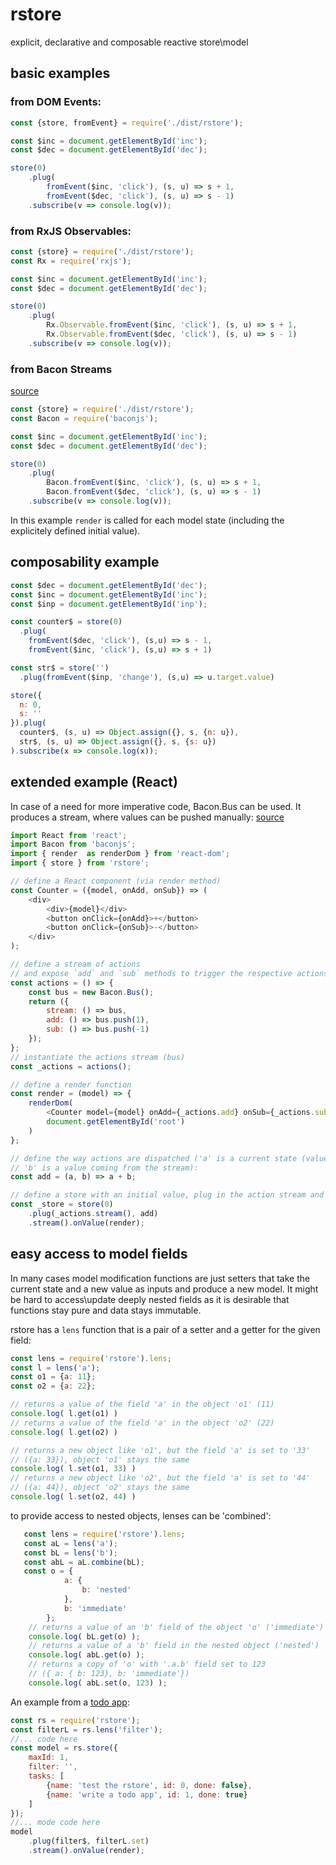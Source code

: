 # rstore
explicit, declarative and composable reactive store\model

## basic examples

### from DOM Events:
```javascript
const {store, fromEvent} = require('./dist/rstore');

const $inc = document.getElementById('inc');
const $dec = document.getElementById('dec');

store(0)
    .plug(
        fromEvent($inc, 'click'), (s, u) => s + 1,
        fromEvent($dec, 'click'), (s, u) => s - 1)
    .subscribe(v => console.log(v));
```

### from RxJS Observables:
```javascript
const {store} = require('./dist/rstore');
const Rx = require('rxjs');

const $inc = document.getElementById('inc');
const $dec = document.getElementById('dec');

store(0)
    .plug(
        Rx.Observable.fromEvent($inc, 'click'), (s, u) => s + 1,
        Rx.Observable.fromEvent($dec, 'click'), (s, u) => s - 1)
    .subscribe(v => console.log(v));
```

### from Bacon Streams
[source](https://github.com/nikitadyumin/rstore/tree/master/examples/counter)
```javascript
const {store} = require('./dist/rstore');
const Bacon = require('baconjs');

const $inc = document.getElementById('inc');
const $dec = document.getElementById('dec');

store(0)
    .plug(
        Bacon.fromEvent($inc, 'click'), (s, u) => s + 1,
        Bacon.fromEvent($dec, 'click'), (s, u) => s - 1)
    .subscribe(v => console.log(v));
```
In this example `render` is called for each model state (including the explicitely defined initial value).

## composability example
```javascript
const $dec = document.getElementById('dec');
const $inc = document.getElementById('inc');
const $inp = document.getElementById('inp');

const counter$ = store(0)
  .plug(
    fromEvent($dec, 'click'), (s,u) => s - 1,
    fromEvent($inc, 'click'), (s,u) => s + 1)

const str$ = store('')
  .plug(fromEvent($inp, 'change'), (s,u) => u.target.value)

store({
  n: 0,
  s: ''
}).plug(
  counter$, (s, u) => Object.assign({}, s, {n: u}),
  str$, (s, u) => Object.assign({}, s, {s: u})
).subscribe(x => console.log(x));
```

## extended example (React)
In case of a need for more imperative code, Bacon.Bus can be used. It produces a stream, where values can be pushed manually:
[source](https://github.com/nikitadyumin/rstore/blob/master/examples/counter-react/src/index.js)

```javascript
import React from 'react';
import Bacon from 'baconjs';
import { render  as renderDom } from 'react-dom';
import { store } from 'rstore';

// define a React component (via render method)
const Counter = ({model, onAdd, onSub}) => (
    <div>
        <div>{model}</div>
        <button onClick={onAdd}>+</button>
        <button onClick={onSub}>-</button>
    </div>
);

// define a stream of actions 
// and expose `add` and `sub` methods to trigger the respective actions
const actions = () => {
    const bus = new Bacon.Bus();
    return ({
        stream: () => bus,
        add: () => bus.push(1),
        sub: () => bus.push(-1)
    });
};
// instantiate the actions stream (bus)
const _actions = actions();

// define a render function
const render = (model) => {
    renderDom(
        <Counter model={model} onAdd={_actions.add} onSub={_actions.sub}/>,
        document.getElementById('root')
    )
};

// define the way actions are dispatched ('a' is a current state (value), 
// 'b' is a value coming from the stream):
const add = (a, b) => a + b;

// define a store with an initial value, plug in the action stream and point to a render function
const _store = store(0)
    .plug(_actions.stream(), add)
    .stream().onValue(render);
```

## easy access to model fields
In many cases model modification functions are just setters that take the current state and a new value as inputs and produce a new model. It might be hard to access\update deeply nested fields as it is desirable that functions stay pure and data stays immutable.

rstore has a `lens` function that is a pair of a setter and a getter for the given field:
```javascript
const lens = require('rstore').lens;
const l = lens('a');
const o1 = {a: 11};
const o2 = {a: 22};

// returns a value of the field 'a' in the object 'o1' (11)
console.log( l.get(o1) ) 
// returns a value of the field 'a' in the object 'o2' (22)
console.log( l.get(o2) ) 

// returns a new object like 'o1', but the field 'a' is set to '33' 
// ({a: 33}), object 'o1' stays the same
console.log( l.set(o1, 33) ) 
// returns a new object like 'o2', but the field 'a' is set to '44' 
// ({a: 44}), object 'o2' stays the same
console.log( l.set(o2, 44) ) 
```
to provide access to nested objects, lenses can be 'combined':
```javascript
   const lens = require('rstore').lens;
   const aL = lens('a');
   const bL = lens('b');
   const abL = aL.combine(bL);
   const o = {
            a: {
                b: 'nested'
            },
            b: 'immediate'
        };
    // returns a value of an 'b' field of the object 'o' ('immediate')
    console.log( bL.get(o) ); 
    // returns a value of a 'b' field in the nested object ('nested')
    console.log( abL.get(o) ); 
    // returns a copy of 'o' with '.a.b' field set to 123 
    // ({ a: { b: 123}, b: 'immediate'})
    console.log( abL.set(o, 123) ); 
```
An example from a [todo app](https://github.com/nikitadyumin/rstore/tree/master/examples/todo):
```javascript
const rs = require('rstore');
const filterL = rs.lens('filter');
//... code here
const model = rs.store({
    maxId: 1,
    filter: '',
    tasks: [
        {name: 'test the rstore', id: 0, done: false},
        {name: 'write a todo app', id: 1, done: true}
    ]
});
//... mode code here
model
    .plug(filter$, filterL.set)
    .stream().onValue(render);
```

